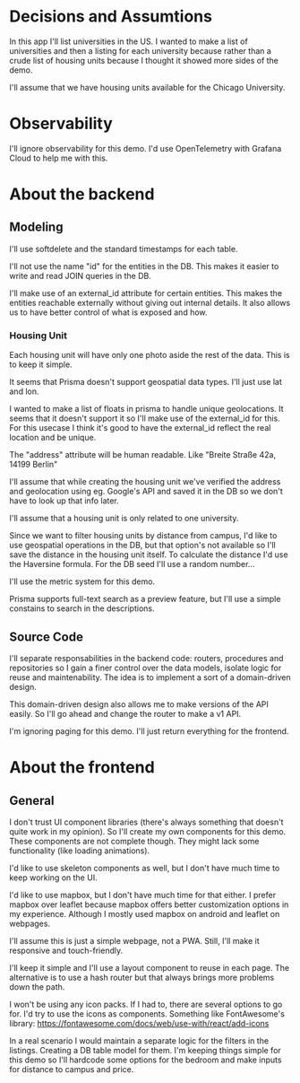 # Decisions and Assumtions

In this app I'll list universities in the US. I wanted to make a list of universities and then a listing for each university because rather than a crude list of housing units because I thought it showed more sides of the demo.

I'll assume that we have housing units available for the Chicago University.

# Observability

I'll ignore observability for this demo. I'd use OpenTelemetry with Grafana Cloud to help me with this.

# About the backend

## Modeling

I'll use softdelete and the standard timestamps for each table.

I'll not use the name "id" for the entities in the DB. This makes it easier to write and read JOIN queries in the DB.

I'll make use of an external_id attribute for certain entities. This makes the entities reachable externally without giving out internal details. It also allows us to have better control of what is exposed and how.

### Housing Unit
Each housing unit will have only one photo aside the rest of the data. This is to keep it simple.

It seems that Prisma doesn't support geospatial data types. I'll just use lat and lon.

I wanted to make a list of floats in prisma to handle unique geolocations. It seems that it doesn't support it so I'll make use of the external_id for this. For this usecase I think it's good to have the external_id reflect the real location and be unique.

The "address" attribute will be human readable. Like "Breite Straße 42a, 14199 Berlin"

I'll assume that while creating the housing unit we've verified the address and geolocation using eg. Google's API and saved it in the DB so we don't have to look up that info later.

I'll assume that a housing unit is only related to one university.

Since we want to filter housing units by distance from campus, I'd like to use geospatial operations in the DB, but that option's not available so I'll save the distance in the housing unit itself. To calculate the distance I'd use the Haversine formula. For the DB seed I'll use a random number...

I'll use the metric system for this demo.

Prisma supports full-text search as a preview feature, but I'll use a simple constains to search in the descriptions.

## Source Code

I'll separate responsabilities in the backend code: routers, procedures and repositories so I gain a finer control over the data models, isolate logic for reuse and maintenability. The idea is to implement a sort of a domain-driven design.

This domain-driven design also allows me to make versions of the API easily. So I'll go ahead and change the router to make a v1 API.

I'm ignoring paging for this demo. I'll just return everything for the frontend.

# About the frontend

## General

I don't trust UI component libraries (there's always something that doesn't quite work in my opinion). So I'll create my own components for this demo. These components are not complete though. They might lack some functionality (like loading animations).

I'd like to use skeleton components as well, but I don't have much time to keep working on the UI.

I'd like to use mapbox, but I don't have much time for that either. I prefer mapbox over leaflet because mapbox offers better customization options in my experience. Although I mostly used mapbox on android and leaflet on webpages.

I'll assume this is just a simple webpage, not a PWA. Still, I'll make it responsive and touch-friendly.

I'll keep it simple and I'll use a layout component to reuse in each page. The alternative is to use a hash router but that always brings more problems down the path.

I won't be using any icon packs. If I had to, there are several options to go for. I'd try to use the icons as components. Something like FontAwesome's library: https://fontawesome.com/docs/web/use-with/react/add-icons

In a real scenario I would maintain a separate logic for the filters in the listings. Creating a DB table model for them. I'm keeping things simple for this demo so I'll hardcode some options for the bedroom and make inputs for distance to campus and price.